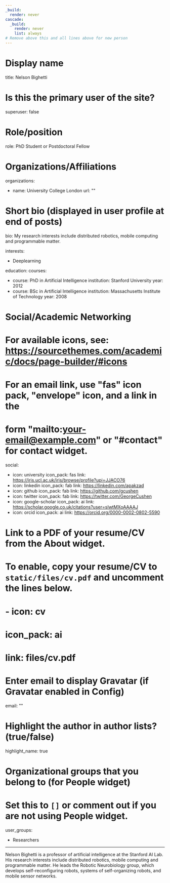 ```yaml
---
_build:
  render: never
cascade:
  _build:
    render: never
    list: always
# Remove above this and all lines above for new person
---
```

# Display name
title: Nelson Bighetti

# Is this the primary user of the site?
superuser: false

# Role/position
role: PhD Student or Postdoctoral Fellow

# Organizations/Affiliations
organizations:
- name: University College London
  url: ""

# Short bio (displayed in user profile at end of posts)
bio: My research interests include distributed robotics, mobile computing and programmable matter.

interests:
- Deeplearning

education:
  courses:
  - course: PhD in Artificial Intelligence
    institution: Stanford University
    year: 2012
  - course: BSc in Artificial Intelligence
    institution: Massachusetts Institute of Technology
    year: 2008

# Social/Academic Networking
# For available icons, see: https://sourcethemes.com/academic/docs/page-builder/#icons
#   For an email link, use "fas" icon pack, "envelope" icon, and a link in the
#   form "mailto:your-email@example.com" or "#contact" for contact widget.
social:
- icon: university
  icon_pack: fas
  link: https://iris.ucl.ac.uk/iris/browse/profile?upi=JJACO76
- icon: linkedin
  icon_pack: fab
  link: https://linkedin.com/apakzad
- icon: github
  icon_pack: fab
  link: https://github.com/gcushen
- icon: twitter
  icon_pack: fab
  link: https://twitter.com/GeorgeCushen
- icon: google-scholar
  icon_pack: ai
  link: https://scholar.google.co.uk/citations?user=sIwtMXoAAAAJ
- icon: orcid
  icon_pack: ai
  link: https://orcid.org/0000-0002-0802-5590

# Link to a PDF of your resume/CV from the About widget.
# To enable, copy your resume/CV to `static/files/cv.pdf` and uncomment the lines below.
# - icon: cv
#   icon_pack: ai
#   link: files/cv.pdf

# Enter email to display Gravatar (if Gravatar enabled in Config)
email: ""

# Highlight the author in author lists? (true/false)
highlight_name: true

# Organizational groups that you belong to (for People widget)
#   Set this to `[]` or comment out if you are not using People widget.
user_groups:
- Researchers
---

Nelson Bighetti is a professor of artificial intelligence at the Stanford AI Lab. His research interests include distributed robotics, mobile computing and programmable matter. He leads the Robotic Neurobiology group, which develops self-reconfiguring robots, systems of self-organizing robots, and mobile sensor networks.
